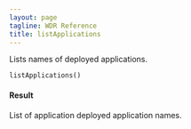 ```yaml
---
layout: page
tagline: WDR Reference
title: listApplications
---
```


Lists names of deployed applications.

    listApplications()

#### Result

List of application deployed application names.